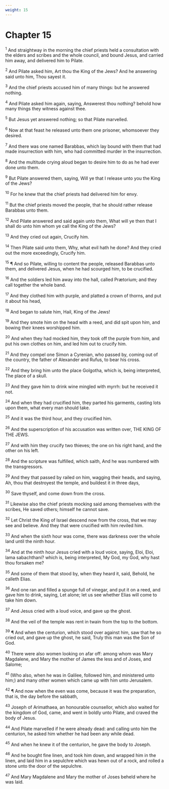 ```yaml
---
weight: 15
---
```


# Chapter 15

<sup>1</sup> And straightway in the morning the chief priests held a consultation with the elders and scribes and the whole council, and bound Jesus, and carried him away, and delivered him to Pilate. 

<sup>2</sup> And Pilate asked him, Art thou the King of the Jews? And he answering said unto him, Thou sayest it. 

<sup>3</sup> And the chief priests accused him of many things: but he answered nothing. 

<sup>4</sup> And Pilate asked him again, saying, Answerest thou nothing? behold how many things they witness against thee. 

<sup>5</sup> But Jesus yet answered nothing; so that Pilate marvelled. 

<sup>6</sup> Now at that feast he released unto them one prisoner, whomsoever they desired. 

<sup>7</sup> And there was one named Barabbas, which lay bound with them that had made insurrection with him, who had committed murder in the insurrection. 

<sup>8</sup> And the multitude crying aloud began to desire him to do as he had ever done unto them. 

<sup>9</sup> But Pilate answered them, saying, Will ye that I release unto you the King of the Jews? 

<sup>10</sup> For he knew that the chief priests had delivered him for envy. 

<sup>11</sup> But the chief priests moved the people, that he should rather release Barabbas unto them. 

<sup>12</sup> And Pilate answered and said again unto them, What will ye then that I shall do unto him whom ye call the King of the Jews? 

<sup>13</sup> And they cried out again, Crucify him. 

<sup>14</sup> Then Pilate said unto them, Why, what evil hath he done? And they cried out the more exceedingly, Crucify him. 

<sup>15</sup> ¶ And so Pilate, willing to content the people, released Barabbas unto them, and delivered Jesus, when he had scourged him, to be crucified. 

<sup>16</sup> And the soldiers led him away into the hall, called Prætorium; and they call together the whole band. 

<sup>17</sup> And they clothed him with purple, and platted a crown of thorns, and put it about his head, 

<sup>18</sup> And began to salute him, Hail, King of the Jews! 

<sup>19</sup> And they smote him on the head with a reed, and did spit upon him, and bowing their knees worshipped him. 

<sup>20</sup> And when they had mocked him, they took off the purple from him, and put his own clothes on him, and led him out to crucify him. 

<sup>21</sup> And they compel one Simon a Cyrenian, who passed by, coming out of the country, the father of Alexander and Rufus, to bear his cross. 

<sup>22</sup> And they bring him unto the place Golgotha, which is, being interpreted, The place of a skull. 

<sup>23</sup> And they gave him to drink wine mingled with myrrh: but he received it not. 

<sup>24</sup> And when they had crucified him, they parted his garments, casting lots upon them, what every man should take. 

<sup>25</sup> And it was the third hour, and they crucified him. 

<sup>26</sup> And the superscription of his accusation was written over, THE KING OF THE JEWS. 

<sup>27</sup> And with him they crucify two thieves; the one on his right hand, and the other on his left. 

<sup>28</sup> And the scripture was fulfilled, which saith, And he was numbered with the transgressors. 

<sup>29</sup> And they that passed by railed on him, wagging their heads, and saying, Ah, thou that destroyest the temple, and buildest it in three days, 

<sup>30</sup> Save thyself, and come down from the cross. 

<sup>31</sup> Likewise also the chief priests mocking said among themselves with the scribes, He saved others; himself he cannot save. 

<sup>32</sup> Let Christ the King of Israel descend now from the cross, that we may see and believe. And they that were crucified with him reviled him. 

<sup>33</sup> And when the sixth hour was come, there was darkness over the whole land until the ninth hour. 

<sup>34</sup> And at the ninth hour Jesus cried with a loud voice, saying, Eloi, Eloi, lama sabachthani? which is, being interpreted, My God, my God, why hast thou forsaken me? 

<sup>35</sup> And some of them that stood by, when they heard it, said, Behold, he calleth Elias. 

<sup>36</sup> And one ran and filled a spunge full of vinegar, and put it on a reed, and gave him to drink, saying, Let alone; let us see whether Elias will come to take him down. 

<sup>37</sup> And Jesus cried with a loud voice, and gave up the ghost. 

<sup>38</sup> And the veil of the temple was rent in twain from the top to the bottom. 

<sup>39</sup> ¶ And when the centurion, which stood over against him, saw that he so cried out, and gave up the ghost, he said, Truly this man was the Son of God. 

<sup>40</sup> There were also women looking on afar off: among whom was Mary Magdalene, and Mary the mother of James the less and of Joses, and Salome; 

<sup>41</sup> (Who also, when he was in Galilee, followed him, and ministered unto him;) and many other women which came up with him unto Jerusalem. 

<sup>42</sup> ¶ And now when the even was come, because it was the preparation, that is, the day before the sabbath, 

<sup>43</sup> Joseph of Arimathaea, an honourable counsellor, which also waited for the kingdom of God, came, and went in boldly unto Pilate, and craved the body of Jesus. 

<sup>44</sup> And Pilate marvelled if he were already dead: and calling unto him the centurion, he asked him whether he had been any while dead. 

<sup>45</sup> And when he knew it of the centurion, he gave the body to Joseph. 

<sup>46</sup> And he bought fine linen, and took him down, and wrapped him in the linen, and laid him in a sepulchre which was hewn out of a rock, and rolled a stone unto the door of the sepulchre. 

<sup>47</sup> And Mary Magdalene and Mary the mother of Joses beheld where he was laid. 


